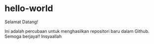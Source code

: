 # hello-world

Selamat Datang!

Ini adalah percubaan untuk menghasilkan repositori baru dalam Github.
Semoga berjaya!! Insyaallah
